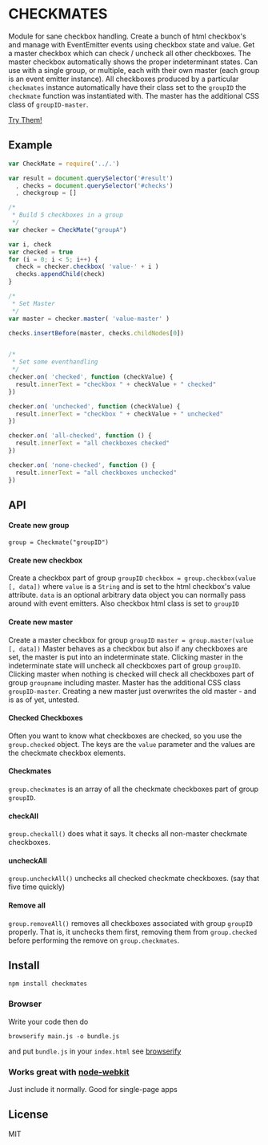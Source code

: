 # CHECKMATES
Module for sane checkbox handling. Create a bunch of html checkbox's and manage with EventEmitter events using checkbox state and value. Get a master checkbox which can check / uncheck all other checkboxes. The master checkbox automatically shows the proper indeterminant states. Can use with a single group, or multiple, each with their own master (each group is an event emitter instance). All checkboxes produced by a particular `checkmates` instance automatically have their class set to the `groupID` the `checkmate` function was instantiated with. The master has the additional CSS class of `groupID-master`.

[Try Them!](http://bpostlethwaite.github.io/checkmates/)

## Example
```javascript
var CheckMate = require('../.')

var result = document.querySelector('#result')
  , checks = document.querySelector('#checks')
  , checkgroup = []

/*
 * Build 5 checkboxes in a group
 */
var checker = CheckMate("groupA")

var i, check
var checked = true
for (i = 0; i < 5; i++) {
  check = checker.checkbox( 'value-' + i )
  checks.appendChild(check)
}

/*
 * Set Master
 */
var master = checker.master( 'value-master' )

checks.insertBefore(master, checks.childNodes[0])


/*
 * Set some eventhandling
 */
checker.on( 'checked', function (checkValue) {
  result.innerText = "checkbox " + checkValue + " checked"
})

checker.on( 'unchecked', function (checkValue) {
  result.innerText = "checkbox " + checkValue + " unchecked"
})

checker.on( 'all-checked', function () {
  result.innerText = "all checkboxes checked"
})

checker.on( 'none-checked', function () {
  result.innerText = "all checkboxes unchecked"
})
```

## API
#### Create new group
`group = Checkmate("groupID")`

#### Create new checkbox
Create a checkbox part of group `groupID`
`checkbox = group.checkbox(value [, data])`
where `value` is a `String` and is set to the html checkbox's value attribute. `data` is an optional arbitrary data object you can normally pass around with event emitters.
Also checkbox html class is set to `groupID`

#### Create new master
Create a master checkbox for group `groupID`
`master = group.master(value [, data])`
Master behaves as a checkbox but also if any checkboxes are set, the master is put into an indeterminate state. Clicking master in the indeterminate state will uncheck all checkboxes part of group `groupID`. Clicking master when nothing is checked will check all checkboxes part of group `groupname` including master. Master has the additional CSS class `groupID-master`.
Creating a new master just overwrites the old master - and is as of yet, untested.

#### Checked Checkboxes
Often you want to know what checkboxes are checked, so you use the `group.checked` object. The keys are the `value` parameter and the values are the checkmate checkbox elements.

#### Checkmates
`group.checkmates` is an array of all the checkmate checkboxes part of group `groupID`.

#### checkAll
`group.checkall()` does what it says. It checks all non-master checkmate checkboxes.

#### uncheckAll
`group.uncheckAll()` unchecks all checked checkmate checkboxes. (say that five time quickly)

#### Remove all
`group.removeAll()` removes all checkboxes associated with group `groupID` properly. That is, it unchecks them first, removing them from `group.checked` before performing the remove on `group.checkmates`.


## Install
```shell
npm install checkmates
```

### Browser
Write your code then do
```shell
browserify main.js -o bundle.js
```
and put `bundle.js` in your `index.html`
see [browserify](https://github.com/substack/node-browserify)

### Works great with [node-webkit](https://github.com/rogerwang/node-webkit)
Just include it normally. Good for single-page apps

## License
MIT
